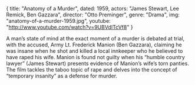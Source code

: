 {
  title: "Anatomy of a Murder",
  dated:  1959,
  actors: "James Stewart, Lee Remick, Ben Gazzara",
  director: "Otto Preminger",
  genre: "Drama",
  img: "anatomy-of-a-murder-1959.jpg",
  youtube: "http://www.youtube.com/watch?v=9UBVdITcVf8"
}

A man’s state of mind at the exact moment of a murder is debated at trial, with the accused, Army Lt. Frederick Manion (Ben Gazzara), claiming he was insane when he shot and killed a local innkeeper who he believed to have raped his wife. Manion is found not guilty when his “humble country lawyer” (James Stewart) presents evidence of Manion’s wife’s torn panties. The film tackles the taboo topic of rape and delves into the concept of “temporary insanity” as a defense for murder.  